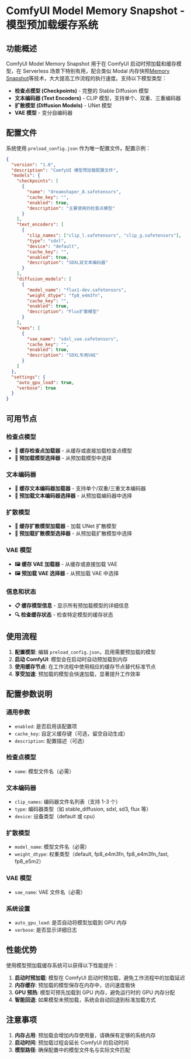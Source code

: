 # ComfyUI Model Memory Snapshot - 模型预加载缓存系统

## 功能概述

ComfyUI Model Memory Snapshot 用于在 ComfyUI 启动时预加载和缓存模型，在 Serverless 场景下特别有用，配合类似 Modal 内存快照[Memory Snapshot](https://modal.com/docs/guide/memory-snapshot#memory-snapshot)等技术，大大提高工作流程的执行速度。支持以下模型类型：

- **检查点模型 (Checkpoints)** - 完整的 Stable Diffusion 模型
- **文本编码器 (Text Encoders)** - CLIP 模型，支持单个、双重、三重编码器
- **扩散模型 (Diffusion Models)** - UNet 模型
- **VAE 模型** - 变分自编码器

## 配置文件

系统使用 `preload_config.json` 作为唯一配置文件。配置示例：

```json
{
  "version": "1.0",
  "description": "ComfyUI 模型预加载配置文件",
  "models": {
    "checkpoints": [
      {
        "name": "dreamshaper_8.safetensors",
        "cache_key": "",
        "enabled": true,
        "description": "主要使用的检查点模型"
      }
    ],
    "text_encoders": [
      {
        "clip_names": ["clip_l.safetensors", "clip_g.safetensors"],
        "type": "sdxl",
        "device": "default",
        "cache_key": "",
        "enabled": true,
        "description": "SDXL双文本编码器"
      }
    ],
    "diffusion_models": [
      {
        "model_name": "flux1-dev.safetensors",
        "weight_dtype": "fp8_e4m3fn",
        "cache_key": "",
        "enabled": true,
        "description": "Flux扩散模型"
      }
    ],
    "vaes": [
      {
        "vae_name": "sdxl_vae.safetensors",
        "cache_key": "",
        "enabled": true,
        "description": "SDXL专用VAE"
      }
    ]
  },
  "settings": {
    "auto_gpu_load": true,
    "verbose": true
  }
}
```

## 可用节点

### 检查点模型

- **🚀 缓存检查点加载器** - 从缓存或直接加载检查点模型
- **🎯 预加载模型选择器** - 从预加载模型中选择

### 文本编码器

- **📝 缓存文本编码器加载器** - 支持单个/双重/三重文本编码器
- **📝 预加载文本编码器选择器** - 从预加载编码器中选择

### 扩散模型

- **🎨 缓存扩散模型加载器** - 加载 UNet 扩散模型
- **🎨 预加载扩散模型选择器** - 从预加载扩散模型中选择

### VAE 模型

- **🖼️ 缓存 VAE 加载器** - 从缓存或直接加载 VAE
- **🖼️ 预加载 VAE 选择器** - 从预加载 VAE 中选择

### 信息和状态

- **📋 缓存模型信息** - 显示所有预加载模型的详细信息
- **🔍 检查缓存状态** - 检查特定模型的缓存状态

## 使用流程

1. **配置模型**: 编辑 `preload_config.json`，启用需要预加载的模型
2. **启动 ComfyUI**: 模型会在启动时自动预加载到内存
3. **使用缓存节点**: 在工作流程中使用相应的缓存节点替代标准节点
4. **享受加速**: 预加载的模型会快速加载，显著提升工作效率

## 配置参数说明

### 通用参数

- `enabled`: 是否启用该配置项
- `cache_key`: 自定义缓存键（可选，留空自动生成）
- `description`: 配置描述（可选）

### 检查点模型

- `name`: 模型文件名（必需）

### 文本编码器

- `clip_names`: 编码器文件名列表（支持 1-3 个）
- `type`: 编码器类型（如 stable_diffusion, sdxl, sd3, flux 等）
- `device`: 设备类型（default 或 cpu）

### 扩散模型

- `model_name`: 模型文件名（必需）
- `weight_dtype`: 权重类型（default, fp8_e4m3fn, fp8_e4m3fn_fast, fp8_e5m2）

### VAE 模型

- `vae_name`: VAE 文件名（必需）

### 系统设置

- `auto_gpu_load`: 是否自动将模型加载到 GPU 内存
- `verbose`: 是否显示详细日志

## 性能优势

使用模型预加载缓存系统可以获得以下性能提升：

1. **启动时预加载**: 模型在 ComfyUI 启动时预加载，避免工作流程中的加载延迟
2. **内存缓存**: 预加载的模型保存在内存中，访问速度极快
3. **GPU 预热**: 模型可预先加载到 GPU 内存，避免运行时的 GPU 内存分配
4. **智能回退**: 如果模型未预加载，系统会自动回退到标准加载方式

## 注意事项

1. **内存占用**: 预加载会增加内存使用量，请确保有足够的系统内存
2. **启动时间**: 预加载过程会延长 ComfyUI 的启动时间
3. **模型路径**: 确保配置中的模型文件名与实际文件匹配
